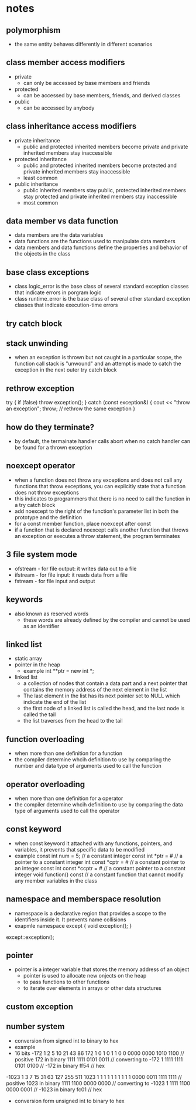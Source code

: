 # notes
## polymorphism
- the same entity behaves differently in different scenarios

## class member access modifiers
- private
    - can only be accessed by base members and friends
- protected
    - can be accessed by base members, friends, and derived classes
- public
    - can be accessed by anybody

## class inheritance access modifiers
- private inheritance
    - public and protected inherited members become private and private inherited members stay inaccessible
- protected inheritance
    - public and protected inherited members become protected and private inherited members stay inaccessible
    - least common
- public inheritance
    - public inherited members stay public, protected inherited members stay protected and private inherited members stay inaccessible
    - most common

## data member vs data function
- data members are the data variables
- data functions are the functions used to manipulate data members
- data members and data functions define the properties and behavior of the objects in the class

## base class exceptions
- class logic_error is the base class of several standard exception classes that indicate errors in porgram logic
- class runtime_error is the base class of several other standard exception classes that indicate execution-time errors

## try catch block

## stack unwinding
- when an exception is thrown but not caught in a particular scope, the function call stack is "unwound" and an attempt is made to catch the exception in the next outer try catch block

## rethrow exception
try {
    if (false)
        throw exception();
}
catch (const exception&) {
    cout << "throw an exception";
    throw; // rethrow the same exception
}

## how do they terminate?
- by default, the termainate handler calls abort when no catch handler can be found for a thrown exception

## noexcept operator
- when a function does not throw any exceptions and does not call any functions that throw exceptions, you can explicitly state that a function does not throw exceptions
- this indicates to programmers that there is no need to call the function in a try catch block
- add noexcept to the right of the function's parameter list in both the prototype and the definition
- for a const member function, place noexcept after const
- if a funciton that is declared noexcept calls another function that throws an exception or executes a throw statement, the program terminates

## 3 file system mode
- ofstream - for file output: it writes data out to a file
- ifstream - for file input: it reads data from a file
- fstream - for file input and output

## keywords
- also known as reserved words
    - these words are already defined by the compiler and cannot be used as an identifier

## linked list
- static array
- pointer in the heap
    - example
    int **ptr = new int *;
- linked list
    - a collection of nodes that contain a data part and a next pointer that contains the memory address of the next element in the list
    - The last element in the list has its next pointer set to NULL which indicate the end of the list
    - the first node of a linked list is called the head, and the last node is called the tail
    - the list traverses from the head to the tail

## function overloading
- when more than one definition for a function
- the compiler determine whcih definition to use by comparing the number and data type of arguments used to call the function

## operator overloading
- when more than one definition for a operator
- the compiler determine whcih definition to use by comparing the data type of arguments used to call the operator

## const keyword
- when const keyword it attached with any functions, pointers, and variables, it prevents that specific data to be modified
- example
const int num = 5; // a constant integer
const int *ptr = &num; // a pointer to a constant integer
int const *cptr = &num; // a constant pointer to an integer
const int const *ccptr = &num; // a constant pointer to a constant integer
void function() const // a constant function that cannot modify any member variables in the class

## namespace and memberspace resolution
- namespace is a declarative region that provides a scope to the identifiers inside it. It prevents name collisions
- exapmle
namespace except {
    void exception();
}

except::exception();

## pointer
- pointer is a integer variable that stores the memory address of an object
    - pointer is used to allocate new onjects on the heap
    - to pass functions to other functions
    - to iterate over elements in arrays or other data structures

## custom exception

## number system
- conversion from signed int to binary to hex
- example
- 16 bits
-172
1 2 5 10 21 43 86 172
1 0 1  0  1  1  0   0
0000 0000 1010 1100 // positive 172 in binary
1111 1111 0101 0011 // converting to -172
                  1
1111 1111 0101 0100 // -172 in binary
ff54 // hex

-1023
1 3 7 15 31 63 127 255 511 1023
1 1 1  1  1  1   1   1   1    1
0000 0011 1111 1111 // positive 1023 in binary
1111 1100 0000 0000 // converting to -1023
                  1
1111 1100 0000 0001 // -1023 in binary
fc01 // hex

- conversion form unsigned int to binary to hex